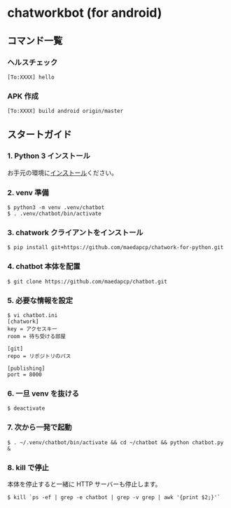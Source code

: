 # chatworkbot (for android)

## コマンド一覧
### ヘルスチェック
```
[To:XXXX] hello
```

### APK 作成
```
[To:XXXX] build android origin/master
```

## スタートガイド
### 1. Python 3 インストール
お手元の環境に[インストール](https://www.python.org)ください。

### 2. venv 準備
```
$ python3 -m venv .venv/chatbot
$ . .venv/chatbot/bin/activate
```

### 3. chatwork クライアントをインストール
```
$ pip install git+https://github.com/maedapcp/chatwork-for-python.git
```

### 4. chatbot 本体を配置
```
$ git clone https://github.com/maedapcp/chatbot.git
```

### 5. 必要な情報を設定
```
$ vi chatbot.ini
[chatwork]
key = アクセスキー
room = 待ち受ける部屋

[git]
repo = リポジトリのパス

[publishing]
port = 8000
```

### 6. 一旦 venv を抜ける
```
$ deactivate
```

### 7. 次から一発で起動
```
$ . ~/.venv/chatbot/bin/activate && cd ~/chatbot && python chatbot.py &
```

### 8. kill で停止
本体を停止すると一緒に HTTP サーバーも停止します。
```
$ kill `ps -ef | grep -e chatbot | grep -v grep | awk '{print $2;}'`
```
